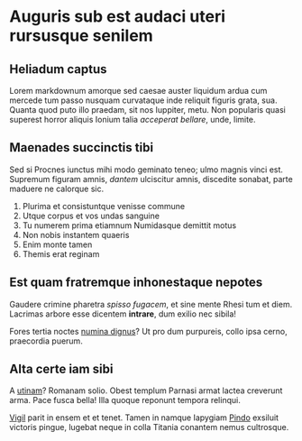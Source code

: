 # Auguris sub est audaci uteri rursusque senilem

## Heliadum captus

Lorem markdownum amorque sed caesae auster liquidum ardua cum mercede tum passo
nusquam curvataque inde reliquit figuris grata, sua. Quanta quod puto illo
praedam, sit nos Iuppiter, metu. Non popularis quasi superest horror aliquis
Ionium talia *acceperat bellare*, unde, limite.

## Maenades succinctis tibi

Sed si Procnes iunctus mihi modo geminato teneo; ulmo magnis vinci est. Supremum
figuram amnis, *dantem* ulciscitur amnis, discedite sonabat, parte maduere ne
calorque sic.

1. Plurima et consistuntque venisse commune
2. Utque corpus et vos undas sanguine
3. Tu numerem prima etiamnum Numidasque demittit motus
4. Non nobis instantem quaeris
5. Enim monte tamen
6. Themis erat reginam

## Est quam fratremque inhonestaque nepotes

Gaudere crimine pharetra *spisso fugacem*, et sine mente Rhesi tum et diem.
Lacrimas arbore esse dicentem **intrare**, dum exilio nec sibila!

Fores tertia noctes [numina dignus](http://www.metafilter.com/)? Ut pro dum
purpureis, collo ipsa cerno, praecordia puerum.

## Alta certe iam sibi

A [utinam](http://jaspervdj.be/)? Romanam solio. Obest templum Parnasi armat
lactea creverunt arma. Pace fusca bella! Illa quoque reponunt tempora relinqui.

[Vigil](http://en.wikipedia.org/wiki/Sterling_Archer) parit in ensem et et
tenet. Tamen in namque Iapygiam [Pindo](http://example.com/) exsiluit victoris
pingue, lugebat neque in colla Titania conantem nemus cultrosque.
